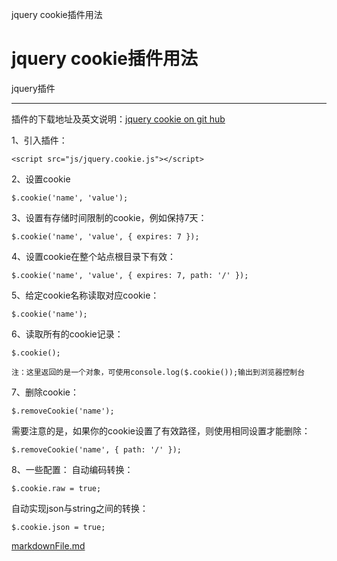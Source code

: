 jquery cookie插件用法

# jquery cookie插件用法

jquery插件

* * *

插件的下载地址及英文说明：[jquery cookie on git hub](https://github.com/carhartl/jquery-cookie)

1、引入插件：

	<script src="js/jquery.cookie.js"></script>

2、设置cookie

	$.cookie('name', 'value');

3、设置有存储时间限制的cookie，例如保持7天：

	$.cookie('name', 'value', { expires: 7 });

4、设置cookie在整个站点根目录下有效：

	$.cookie('name', 'value', { expires: 7, path: '/' });

5、给定cookie名称读取对应cookie：

	$.cookie('name');

6、读取所有的cookie记录：

	$.cookie();

	注：这里返回的是一个对象，可使用console.log($.cookie());输出到浏览器控制台

7、删除cookie：

	$.removeCookie('name');

需要注意的是，如果你的cookie设置了有效路径，则使用相同设置才能删除：

	$.removeCookie('name', { path: '/' });

8、一些配置：
自动编码转换：

	$.cookie.raw = true;

自动实现json与string之间的转换：

	$.cookie.json = true;

[markdownFile.md](../_resources/c286b868abed2a80ff2359e7f333e9e1.bin)